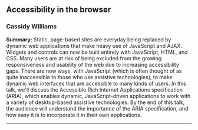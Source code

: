 ## Accessibility in the browser

### Cassidy Williams

__Summary:__
Static, page-based sites are everyday being replaced by dynamic web applications that make heavy use of JavaScript and AJAX. Widgets and controls can now be built entirely with JavaScript, HTML, and CSS. Many users are at risk of being excluded from the growing responsiveness and usability of the web due to increasing accessibility gaps. There are now ways, with JavaScript (which is often thought of as quite inaccessible to those who use assistive technologies), to make dynamic web interfaces that are accessible to many kinds of users. In this talk, we'll discuss the Accessible Rich Internet Applications specification (ARIA), which enables dynamic, JavaScript-driven applications to work with a variety of desktop-based assistive technologies. By the end of this talk, the audience will understand the importance of the ARIA specification, and how easy it is to incorporate it in their own applications.

---
